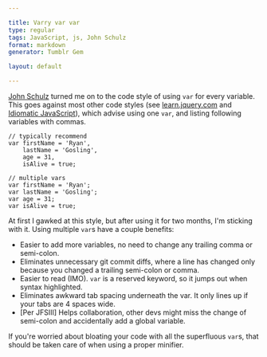 ```yaml
---

title: Varry var var
type: regular
tags: JavaScript, js, John Schulz
format: markdown
generator: Tumblr Gem

layout: default

---
```


[John Schulz](http://twitter.com/jfsiii) turned me on to the code style of using `var` for every variable. This goes against most other code styles (see [learn.jquery.com](http://stage.learn.jquery.com/performance/variable-definition/) and [Idiomatic JavaScript](https://github.com/rwldrn/idiomatic.js#spacing)), which advise using one `var`, and listing following variables with commas.

    // typically recommend
    var firstName = 'Ryan',
        lastName = 'Gosling',
        age = 31,
        isAlive = true;
    
    // multiple vars
    var firstName = 'Ryan';
    var lastName = 'Gosling';
    var age = 31;
    var isAlive = true;

At first I gawked at this style, but after using it for two months, I'm sticking with it. Using multiple `var`s have a couple benefits:

+ Easier to add more variables, no need to change any trailing comma or semi-colon.
+ Eliminates unnecessary git commit diffs, where a line has changed only because you changed a trailing semi-colon or comma.
+ Easier to read (IMO). `var` is a reserved keyword, so it jumps out when syntax highlighted.
+ Eliminates awkward tab spacing underneath the var. It only lines up if your tabs are 4 spaces wide.
+ [Per JFSIII] Helps collaboration, other devs might miss the change of semi-colon and accidentally add a global variable.

If you're worried about bloating your code with all the superfluous `var`s, that should be taken care of when using a proper minifier.
